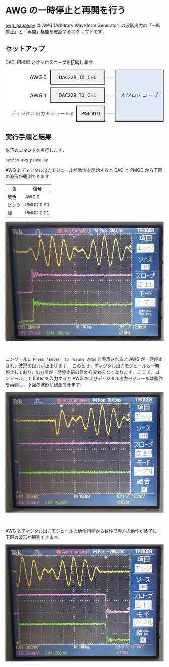 # AWG の一時停止と再開を行う

[awg_pause.py](./awg_pause.py) は AWG (Arbitrary Waveform Generator) の波形出力の「一時停止」と「再開」機能を確認するスクリプトです．

## セットアップ

DAC, PMOD とオシロスコープを接続します．

![セットアップ](./images/awg_x2_setup.png)

## 実行手順と結果

以下のコマンドを実行します．

```
python awg_pause.py
```

AWG とディジタル出力モジュールが動作を開始すると DAC と PMOD から下図の波形が観測できます．

| 色 | 信号 |
| --- | --- |
| 黄色 | AWG 0 |
| ピンク | PMOD 0 P0 |
| 緑 | PMOD 0 P1 |

![awg_pause_sync_0](images/awg_pause_0.jpg)

<br>

コンソールに `Press 'Enter' to resume AWGs` と表示されると AWG が一時停止され，波形の出力が止まります．
このとき，ディジタル出力モジュールも一時停止しており，出力値が一時停止前の値から変わらなくなります．
ここで，コンソール上で Enter を入力すると AWG およびディジタル出力モジュールは動作を再開し，下図の波形が観測できます．

![awg_pause_sync_1](images/awg_pause_1.jpg)

<br>

AWG とディジタル出力モジュールの動作再開から数秒で両方の動作が終了し，下図の波形が観測できます．

![awg_pause_sync_2](images/awg_pause_2.jpg)
